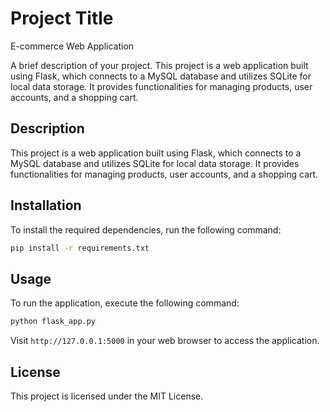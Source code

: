 # Project Title
E-commerce Web Application

A brief description of your project.
This project is a web application built using Flask, which connects to a MySQL database and utilizes SQLite for local data storage. It provides functionalities for managing products, user accounts, and a shopping cart.

## Description

This project is a web application built using Flask, which connects to a MySQL database and utilizes SQLite for local data storage. It provides functionalities for managing products, user accounts, and a shopping cart.

## Installation

To install the required dependencies, run the following command:

```bash
pip install -r requirements.txt
```

## Usage

To run the application, execute the following command:

```bash
python flask_app.py
```

Visit `http://127.0.0.1:5000` in your web browser to access the application.

## License

This project is licensed under the MIT License.
